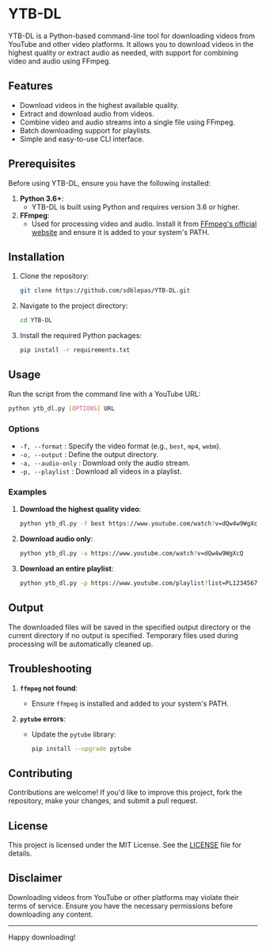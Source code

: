 
# YTB-DL

YTB-DL is a Python-based command-line tool for downloading videos from YouTube and other video platforms. It allows you to download videos in the highest quality or extract audio as needed, with support for combining video and audio using FFmpeg.

## Features

- Download videos in the highest available quality.
- Extract and download audio from videos.
- Combine video and audio streams into a single file using FFmpeg.
- Batch downloading support for playlists.
- Simple and easy-to-use CLI interface.

## Prerequisites

Before using YTB-DL, ensure you have the following installed:

1. **Python 3.6+**:
   - YTB-DL is built using Python and requires version 3.6 or higher.
2. **FFmpeg**:
   - Used for processing video and audio. Install it from [FFmpeg's official website](https://ffmpeg.org/download.html) and ensure it is added to your system's PATH.

## Installation

1. Clone the repository:

   ```bash
   git clone https://github.com/sdblepas/YTB-DL.git
   ```

2. Navigate to the project directory:

   ```bash
   cd YTB-DL
   ```

3. Install the required Python packages:

   ```bash
   pip install -r requirements.txt
   ```

## Usage

Run the script from the command line with a YouTube URL:

```bash
python ytb_dl.py [OPTIONS] URL
```

### Options

- `-f, --format` : Specify the video format (e.g., `best`, `mp4`, `webm`).
- `-o, --output` : Define the output directory.
- `-a, --audio-only` : Download only the audio stream.
- `-p, --playlist` : Download all videos in a playlist.

### Examples

1. **Download the highest quality video**:

   ```bash
   python ytb_dl.py -f best https://www.youtube.com/watch?v=dQw4w9WgXcQ
   ```

2. **Download audio only**:

   ```bash
   python ytb_dl.py -a https://www.youtube.com/watch?v=dQw4w9WgXcQ
   ```

3. **Download an entire playlist**:

   ```bash
   python ytb_dl.py -p https://www.youtube.com/playlist?list=PL1234567890abcdef
   ```

## Output

The downloaded files will be saved in the specified output directory or the current directory if no output is specified. Temporary files used during processing will be automatically cleaned up.

## Troubleshooting

1. **`ffmpeg` not found**:
   - Ensure `ffmpeg` is installed and added to your system's PATH.

2. **`pytube` errors**:
   - Update the `pytube` library:
     ```bash
     pip install --upgrade pytube
     ```

## Contributing

Contributions are welcome! If you'd like to improve this project, fork the repository, make your changes, and submit a pull request.

## License

This project is licensed under the MIT License. See the [LICENSE](LICENSE) file for details.

## Disclaimer

Downloading videos from YouTube or other platforms may violate their terms of service. Ensure you have the necessary permissions before downloading any content.

---

Happy downloading!
